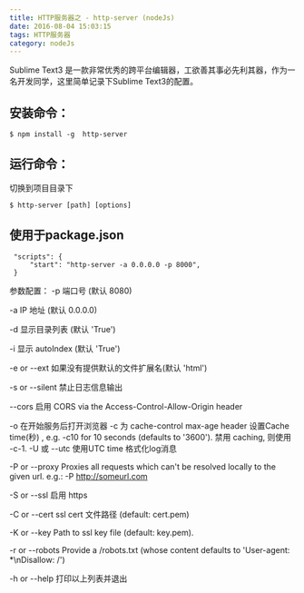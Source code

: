 ```yaml
---
title: HTTP服务器之 - http-server (nodeJs)
date: 2016-08-04 15:03:15
tags: HTTP服务器
category: nodeJs
---
```

Sublime Text3 是一款非常优秀的跨平台编辑器，工欲善其事必先利其器，作为一名开发同学，这里简单记录下Sublime Text3的配置。
<!--more-->
## 安装命令：
```
$ npm install -g  http-server
```

## 运行命令：
切换到项目目录下
```
$ http-server [path] [options]
```

## 使用于package.json
```
 "scripts": {
     "start": "http-server -a 0.0.0.0 -p 8000",
 }
 ```

参数配置：
-p 端口号 (默认 8080)

-a IP 地址 (默认 0.0.0.0)

-d 显示目录列表 (默认 'True')

-i 显示 autoIndex (默认 'True')

-e or --ext 如果没有提供默认的文件扩展名(默认 'html')

-s or --silent 禁止日志信息输出

--cors 启用 CORS via the Access-Control-Allow-Origin header

-o 在开始服务后打开浏览器
-c 为 cache-control max-age header 设置Cache time(秒) , e.g. -c10 for 10 seconds (defaults to '3600'). 禁用 caching, 则使用 -c-1.
-U 或 --utc 使用UTC time 格式化log消息

-P or --proxy Proxies all requests which can't be resolved locally to the given url. e.g.: -P http://someurl.com

-S or --ssl 启用 https

-C or --cert ssl cert 文件路径 (default: cert.pem)

-K or --key Path to ssl key file (default: key.pem).

-r or --robots Provide a /robots.txt (whose content defaults to 'User-agent: *\nDisallow: /')

-h or --help 打印以上列表并退出 

